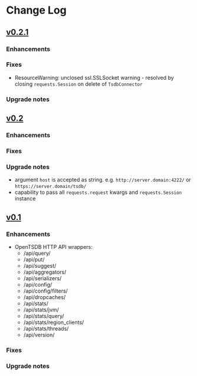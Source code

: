 # Change Log

## [v0.2.1]()

### Enhancements

### Fixes
 - ResourceWarning: unclosed ssl.SSLSocket warning - resolved by closing ``requests.Session`` on delete of ``TsdbConnector``
### Upgrade notes


## [v0.2]()

### Enhancements

### Fixes

### Upgrade notes
 - argument ``host`` is accepted as string. e.g. ``http://server.domain:4222/`` or ``https://server.domain/tsdb/``
 - capability to pass all ``requests.request`` kwargs and ``requests.Session`` instance


## [v0.1]()

### Enhancements

- OpenTSDB HTTP API wrappers:
    - /api/query/
    - /api/put/
    - /api/suggest/
    - /api/aggregators/
    - /api/serializers/
    - /api/config/
    - /api/config/filters/
    - /api/dropcaches/
    - /api/stats/
    - /api/stats/jvm/
    - /api/stats/query/
    - /api/stats/region_clients/
    - /api/stats/threads/
    - /api/version/

### Fixes

### Upgrade notes

